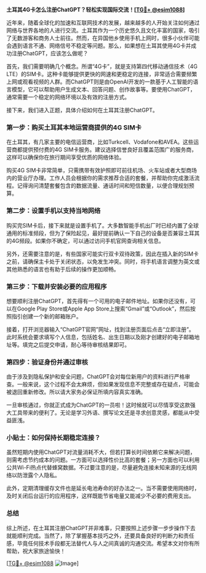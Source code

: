**土耳其4G卡怎么注册ChatGPT？轻松实现国际交流！[[TG💪+ @esim1088](https://t.me/s/esim1088)]**

近年来，随着全球化的加速和互联网技术的发展，越来越多的人开始关注如何通过网络与世界各地的人进行交流。土耳其作为一个历史悠久且文化丰富的国家，吸引了无数游客和商务人士前往。然而，在异国他乡使用手机上网时，很多小伙伴可能会遇到语言不通、网络信号不稳定等问题。那么，如果想在土耳其使用4G卡并成功注册ChatGPT，应该怎么做呢？

首先，我们需要明确几个概念。所谓“4G卡”，就是支持第四代移动通信技术（4G LTE）的SIM卡。这种卡能够提供更快的网速和更稳定的连接，非常适合需要频繁上网或观看视频的人群。而ChatGPT则是由OpenAI开发的一款基于人工智能的语言模型，它可以帮助用户生成文本、回答问题、创作故事等。要使用ChatGPT，通常需要一个稳定的网络环境以及有效的注册方式。

接下来，我们进入正题，具体介绍如何在土耳其注册ChatGPT。

### 第一步：购买土耳其本地运营商提供的4G SIM卡

在土耳其，有几家主要的电信运营商，比如Turkcell、Vodafone和AVEA。这些运营商都提供预付费的4G SIM卡服务。建议选择信誉良好且覆盖范围广的服务商，这样可以确保你在旅行期间享受优质的网络体验。

购买4G SIM卡非常简单，只需携带有效护照即可前往机场、火车站或者大型商场内的营业厅办理。工作人员会根据你的需求推荐合适的套餐，并帮助你完成激活流程。记得询问清楚套餐包含的数据流量、通话时间和短信数量，以便合理规划预算。

### 第二步：设置手机以支持当地网络

购买完SIM卡后，接下来就是设置手机了。大多数智能手机出厂时已经内置了全球通用的标准频段，但为了保险起见，最好提前确认一下自己的设备是否兼容土耳其的4G频段。如果你不确定，可以通过访问手机官网查询相关信息。

另外，还需要注意的是，有些国家可能实行双卡双待政策，因此在插入新的SIM卡之前，请确保主卡处于关闭状态，以免发生冲突。同时，将手机语言调整为英文或其他熟悉的语言也有助于后续的操作更加顺畅。

### 第三步：下载并安装必要的应用程序

想要顺利注册ChatGPT，首先得有一个可用的电子邮件地址。如果你还没有，可以在Google Play Store或Apple App Store上搜索“Gmail”或“Outlook”，然后按照指引创建一个新的邮箱账户。

接着，打开浏览器输入“ChatGPT官网”网址，找到注册页面后点击“立即注册”。此时系统会要求填写个人信息，包括姓名、出生日期以及刚才创建好的电子邮箱地址等。填完之后提交申请，耐心等待审核结果即可。

### 第四步：验证身份并通过审核

由于涉及到隐私保护和安全问题，ChatGPT会对每位新用户的资料进行严格审查。一般来说，这个过程不会太麻烦，但如果发现信息不完整或存在疑点，可能会被退回重新修改。所以请大家务必保证所填内容真实准确。

一旦审核通过，你就正式成为ChatGPT的一员啦！这时候就可以尽情享受这款强大工具带来的便利了。无论是学习外语、撰写论文还是寻求创意灵感，都能从中受益匪浅。

### 小贴士：如何保持长期稳定连接？

虽然短期内使用ChatGPT对流量消耗不大，但若打算长时间依赖它来解决问题，则需考虑节约成本的问题。一方面可以选择性价比高的套餐；另一方面也可以利用公共Wi-Fi热点代替蜂窝数据。不过要注意的是，尽量避免连接未知来源的无线网络以防泄露个人隐私。

此外，定期清理缓存文件也是延长电池寿命的好办法之一。当不需要使用网络时，及时关闭后台运行的应用程序，这样既能节省电量又能减少不必要的费用支出。

### 总结

综上所述，在土耳其注册ChatGPT并非难事，只要按照上述步骤一步步操作下去就能顺利完成。当然了，除了掌握基本技巧之外，还要具备良好的判断力和责任感，毕竟任何技术手段都无法替代人与人之间真诚的沟通交流。希望本文对你有所帮助，祝大家旅途愉快！

[[TG💪+ @esim1088](https://t.me/s/esim1088) ![Image](https://i.postimg.cc/4NQfJmqS/Snipaste-2025-05-13-00-14-12.png)]